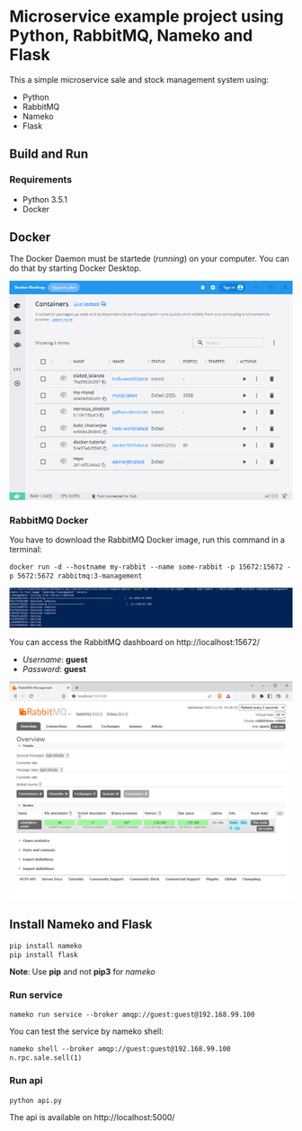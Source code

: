 # Microservice example project using Python, RabbitMQ, Nameko and Flask

This a simple microservice sale and stock management system using:

- Python
- RabbitMQ
- Nameko
- Flask

## Build and Run

### Requirements
- Python 3.5.1
- Docker

## Docker
The Docker Daemon must be startede (*running*) on your computer. You can do that by starting Docker Desktop.

![](./image/docker_desktop.jpg)

### RabbitMQ Docker
You have to download the RabbitMQ Docker image, run this command in a terminal:
```shell
docker run -d --hostname my-rabbit --name some-rabbit -p 15672:15672 -p 5672:5672 rabbitmq:3-management
```

![](./image/rabbitmy_docker.jpg)

You can access the RabbitMQ dashboard on http://localhost:15672/

- *Username*: **guest**
- *Password*: **guest**

![](./image/rabbitmq_dashboard.jpg)

## Install Nameko and Flask
```shell
pip install nameko
pip install flask
```

**Note**: Use **pip** and not **pip3** for *nameko*

### Run service
```shell
nameko run service --broker amqp://guest:guest@192.168.99.100
```

You can test the service by nameko shell:
```shell
nameko shell --broker amqp://guest:guest@192.168.99.100
n.rpc.sale.sell(1)
```

### Run api
```shell
python api.py
```

The api is available on http://localhost:5000/
